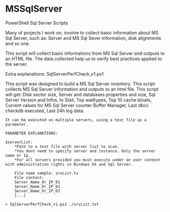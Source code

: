 # MSSqlServer
PowerShell Sql Server Scripts

Many of projects I work on, involve to collect basic information about MS Sql Server, such as: Server and MS Sql Sever information, disk alignments and so one.

This script will collect basic informations from MS Sql Server and outputs to an HTML file. The data collected help us to verify best practices applied to the server.

Extra explanations:
SqlServerPerfCheck_v1.ps1

This script was designed to build a MS Sql Server inventory. This script collects MS Sql Server information and outputs to an html file.
	This script will get:
		Disk sector size,
		Server and databases properties and size,
		Sql Server Version and Infos,
		Io Stall,
		Top waittypes,
		Top 10 cache bloats,
		Current values for MS Sql Server counter Buffer Manager,
		Last dbcc checkdb executed,
		Last 24h log data.
	
	It can be executed on multiple servers, using a text file as a parameter.

	PARAMETER EXPLANATIONS:
	
	$serverList:
		*Path to a text file with server list to scan.
		*You dont need to specify server and instance. Only the server name or Ip.
		*For all servers provided you must execute under an user context with administration rights in Windows OS and Sql Server.

		File name sample: srvList.tx
		File content:
		Server_Name_Or_IP_01
		Server_Name_Or_IP_02
		Server_Name_Or_IP_03
		[...]
	
	> SqlServerPerfCheck_v1.ps1 ./srvList.txt


